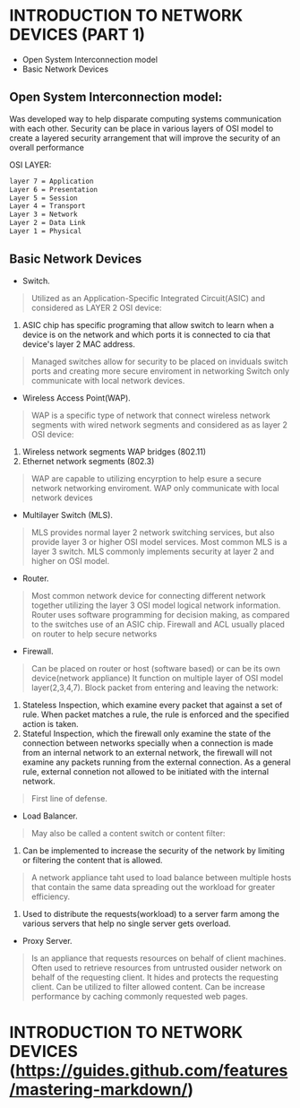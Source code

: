 # INTRODUCTION TO NETWORK DEVICES (PART 1)

- Open System Interconnection model
- Basic Network Devices

## Open System Interconnection model:

Was developed way to help disparate computing systems communication with each other.
Security can be place in various layers of OSI model to create a layered security arrangement that will improve the security of an overall performance

OSI LAYER:
```markdown
layer 7 = Application
Layer 6 = Presentation
Layer 5 = Session
Layer 4 = Transport
Layer 3 = Network
Layer 2 = Data Link
Layer 1 = Physical
```
## Basic Network Devices
- Switch.

> Utilized as an Application-Specific Integrated Circuit(ASIC) and considered as LAYER 2 OSI device:
 1. ASIC chip has specific programing that allow switch to learn when a device is on the network and which ports it is connected to cia that device's layer 2 MAC address.
> Managed switches allow for security to be placed on inviduals switch ports and creating more secure enviroment in networking
> Switch only communicate with local network devices.

- Wireless Access Point(WAP).

> WAP is a specific type of network that connect wireless network segments with wired network segments and considered as as layer 2 OSI device:
  1. Wireless network segments WAP bridges (802.11)
  2. Ethernet network segments (802.3)
> WAP are capable to utilizing encyrption to help esure a secure network networking enviroment.
> WAP only communicate with local network devices

- Multilayer Switch (MLS).

> MLS provides normal layer 2 network switching services, but also provide layer 3 or higher OSI model services.
> Most common MLS is a layer 3 switch.
> MLS commonly implements security at layer 2 and higher on OSI model.

- Router.

> Most common network device for connecting different network together utilizing the layer 3 OSI model logical network information.
> Router uses software programming for decision making, as compared to the switches use of an ASIC chip.
> Firewall and ACL usually placed on router to help secure networks

- Firewall.

> Can be placed on router or host (software based) or  can be its own device(network appliance)
> It function on multiple layer of OSI model layer(2,3,4,7).
> Block packet from entering and leaving the network:
 1. Stateless Inspection, which examine every packet that against a set of rule. When packet matches a rule, the rule is enforced and the specified action is taken.
 2. Stateful Inspection, which the firewall only examine the state of the connection between networks specially when a connection is made from an internal network to an external network, the firewall will not examine any packets running from the external connection. As a general rule, external connetion not allowed to be initiated with the internal network.
> First line of defense.

- Load Balancer.

> May also be called a content switch or content filter:
 1. Can be implemented to increase the security of the network by limiting or filtering the content that is allowed.
> A network appliance taht used to load balance between multiple hosts that contain the same data spreading out the workload for greater efficiency.
 1. Used to distribute the requests(workload) to a server farm among the various servers that help no single server gets overload.

- Proxy Server.

> Is an appliance that requests resources on behalf of client machines.
> Often used to retrieve resources from untrusted ousider network on behalf of the requesting client.
> It hides and protects the requesting client.
> Can be utilized to filter allowed content.
> Can be increase performance by caching commonly requested web pages.

# INTRODUCTION TO NETWORK DEVICES (https://guides.github.com/features/mastering-markdown/)
 
 
 

